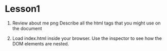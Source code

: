 # Lesson1

 1.  Review about me png
 	Describe all the html tags that you might use on the document

 2. Load index.html inside your browser.  Use the inspector to see how the DOM elements are nested. 